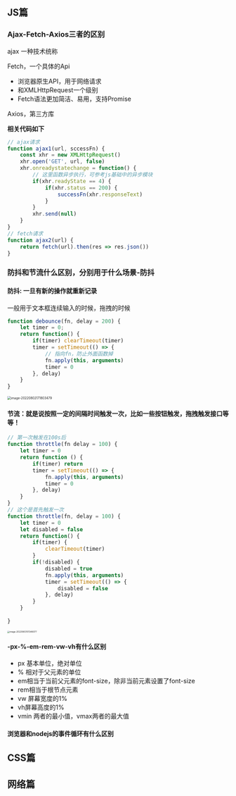 ## JS篇

### Ajax-Fetch-Axios三者的区别

ajax 一种技术统称

Fetch，一个具体的Api

- 浏览器原生API，用于网络请求
- 和XMLHttpRequest一个级别
- Fetch语法更加简洁、易用，支持Promise

Axios，第三方库



**相关代码如下**

```javascript
// ajax请求
function ajax1(url, sccessFn) {
    const xhr = new XMLHttpRequest()
    xhr.open('GET', url, false)
    xhr.onreadystatechange = function() {
        // 这里函数异步执行，可参考js基础中的异步模块
        if(xhr.readyState == 4) {
            if(xhr.status == 200) {
                successFn(xhr.responseText)
            }
        }
        xhr.send(null)
    }
}
// fetch请求
function ajax2(url) {
    return fetch(url).then(res => res.json())
}
```

### 防抖和节流什么区别，分别用于什么场景-防抖

#### 防抖:  一旦有新的操作就重新记录

一般用于文本框连续输入的时候，拖拽的时候

```javascript
function debounce(fn, delay = 200) {
    let timer = 0;
    return function() {
        if(timer) clearTimeout(timer)
        timer = setTimeout(() => {
            // 指向fn，防止外面函数掉
            fn.apply(this, arguments)
            timer = 0
        }, delay)
    }
}
```

<img src="E:\webproject\Blog\knowledge-network\文字博客存档markdown\image-20220802171803479.png" alt="image-20220802171803479" style="zoom:50%;" />

#### 节流：就是说按照一定的间隔时间触发一次，比如一些按钮触发，拖拽触发接口等等！

```javascript
// 第一次触发在100s后
function throttle(fn delay = 100) {
    let timer = 0
    return function () {
        if(timer) return
        timer = setTimeout(() => {
            fn.apply(this, arguments)
            timer = 0
        }, delay)
    }
}
// 这个是首先触发一次
function throttle(fn, delay = 100) {
    let timer = 0
    let disabled = false
    return function() {
        if(timer) {
            clearTimeout(timer)
        }
        if(!disabled) {
            disabled = true
            fn.apply(this, arguments)
            timer = setTimeout(() => {
                disabled = false
            }, delay)
        }
    }
    
}
```

<img src="E:\webproject\Blog\knowledge-network\文字博客存档markdown\image-20220803101348077.png" alt="image-20220803101348077" style="zoom: 33%;" />

#### -px-%-em-rem-vw-vh有什么区别

- px 基本单位，绝对单位
- % 相对于父元素的单位
- em相当于当前父元素的font-size，除非当前元素设置了font-size
- rem相当于根节点元素
- vw 屏幕宽度的1%
- vh屏幕高度的1%
- vmin 两者的最小值，vmax两者的最大值

#### 浏览器和nodejs的事件循环有什么区别



## CSS篇

## 网络篇

